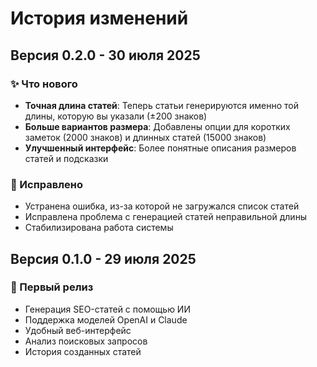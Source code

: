 # История изменений

## Версия 0.2.0 - 30 июля 2025

### ✨ Что нового
- **Точная длина статей**: Теперь статьи генерируются именно той длины, которую вы указали (±200 знаков)
- **Больше вариантов размера**: Добавлены опции для коротких заметок (2000 знаков) и длинных статей (15000 знаков)
- **Улучшенный интерфейс**: Более понятные описания размеров статей и подсказки

### 🐛 Исправлено
- Устранена ошибка, из-за которой не загружался список статей
- Исправлена проблема с генерацией статей неправильной длины
- Стабилизирована работа системы

## Версия 0.1.0 - 29 июля 2025

### 🎉 Первый релиз
- Генерация SEO-статей с помощью ИИ
- Поддержка моделей OpenAI и Claude
- Удобный веб-интерфейс
- Анализ поисковых запросов
- История созданных статей